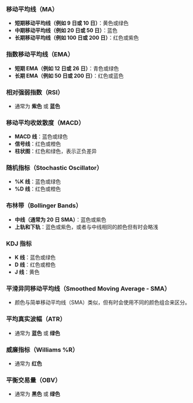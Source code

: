 ### 移动平均线（MA）

- **短期移动平均线（例如 9 日或 10 日）**：黄色或绿色
- **中期移动平均线（例如 20 日或 50 日）**：蓝色
- **长期移动平均线（例如 100 日或 200 日）**：红色或紫色

### 指数移动平均线（EMA）

- **短期 EMA（例如 12 日或 26 日）**：青色或绿色
- **长期 EMA（例如 50 日或 200 日）**：红色或蓝色

### 相对强弱指数（RSI）

- 通常为 **紫色** 或 **蓝色**

### 移动平均收敛散度（MACD）

- **MACD 线**：蓝色或绿色
- **信号线**：红色或橙色
- **柱状图**：红色和绿色，表示正负差异

### 随机指标（Stochastic Oscillator）

- **%K 线**：蓝色或绿色
- **%D 线**：红色或橙色

### 布林带（Bollinger Bands）

- **中线（通常为 20 日 SMA）**：蓝色或紫色
- **上轨和下轨**：蓝色或紫色，或者与中线相同的颜色但有时会略浅

### KDJ 指标

- **K 线**：蓝色或绿色
- **D 线**：红色或橙色
- **J 线**：黄色

### 平滑异同移动平均线（Smoothed Moving Average - SMA）

- 颜色与简单移动平均线（SMA）类似，但有时会使用不同的颜色组合来区分。

### 平均真实波幅（ATR）

- 通常为 **蓝色** 或 **绿色**

### 威廉指标（Williams %R）

- 通常为 **红色**

### 平衡交易量（OBV）

- 通常为 **黑色** 或 **绿色**